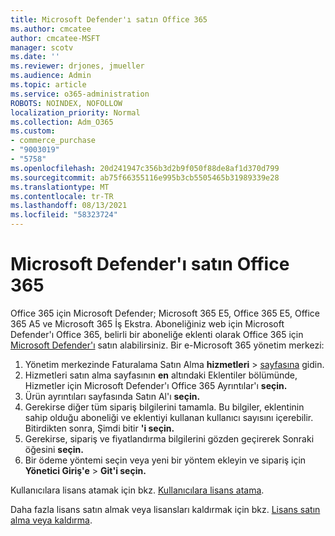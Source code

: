 ```yaml
---
title: Microsoft Defender'ı satın Office 365
ms.author: cmcatee
author: cmcatee-MSFT
manager: scotv
ms.date: ''
ms.reviewer: drjones, jmueller
ms.audience: Admin
ms.topic: article
ms.service: o365-administration
ROBOTS: NOINDEX, NOFOLLOW
localization_priority: Normal
ms.collection: Adm_O365
ms.custom:
- commerce_purchase
- "9003019"
- "5758"
ms.openlocfilehash: 20d241947c356b3d2b9f050f88de8af1d370d799
ms.sourcegitcommit: ab75f66355116e995b3cb5505465b31989339e28
ms.translationtype: MT
ms.contentlocale: tr-TR
ms.lasthandoff: 08/13/2021
ms.locfileid: "58323724"
---
```

# <a name="purchase-microsoft-defender-for-office-365"></a>Microsoft Defender'ı satın Office 365

Office 365 için Microsoft Defender; Microsoft 365 E5, Office 365 E5, Office 365 A5 ve Microsoft 365 İş Ekstra. Aboneliğiniz web için Microsoft Defender'ı Office 365, belirli bir aboneliğe eklenti olarak Office 365 için [Microsoft Defender'ı](https://docs.microsoft.com/microsoft-365/security/office-365-security/office-365-atp) satın alabilirsiniz. Bir e-Microsoft 365 yönetim merkezi:

1. Yönetim merkezinde Faturalama Satın Alma **hizmetleri**  >  [sayfasına](https://go.microsoft.com/fwlink/p/?linkid=868433) gidin.
2. Hizmetleri satın alma sayfasının **en** altındaki  Eklentiler bölümünde, Hizmetler için Microsoft Defender'ı Office 365 Ayrıntılar'ı **seçin.**
3. Ürün ayrıntıları sayfasında Satın Al'ı **seçin.**
4. Gerekirse diğer tüm sipariş bilgilerini tamamla. Bu bilgiler, eklentinin sahip olduğu aboneliği ve eklentiyi kullanan kullanıcı sayısını içerebilir. Bitirdikten sonra, Şimdi bitir **'i seçin.**
5. Gerekirse, sipariş ve fiyatlandırma bilgilerini gözden geçirerek Sonraki öğesini **seçin.**
6. Bir ödeme yöntemi seçin veya yeni bir yöntem ekleyin ve sipariş için **Yönetici Giriş'e**  >  **Git'i seçin.**

Kullanıcılara lisans atamak için bkz. [Kullanıcılara lisans atama](https://docs.microsoft.com/microsoft-365/admin/manage/assign-licenses-to-users).

Daha fazla lisans satın almak veya lisansları kaldırmak için bkz. [Lisans satın alma veya kaldırma](https://docs.microsoft.com/microsoft-365/commerce/licenses/buy-licenses#buy-or-remove-licenses-for-your-business-subscription).